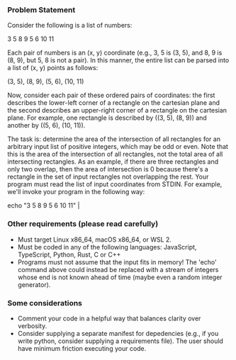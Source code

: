 ### Problem Statement
Consider the following is a list of numbers:

3 5 8 9 5 6 10 11

Each pair of numbers is an (x, y) coordinate (e.g., 3, 5 is (3, 5), and
8, 9 is (8, 9), but 5, 8 is not a pair).  In this manner, the entire list
can be parsed into a list of (x, y) points as follows:

(3, 5), (8, 9), (5, 6), (10, 11)

Now, consider each pair of these ordered pairs of coordinates:  the first describes
the lower-left corner of a rectangle on the cartesian plane and the second describes
an upper-right corner of a rectangle on the cartesian plane.  For example, one rectangle
is described by ((3, 5), (8, 9)) and another by ((5, 6), (10, 11)).

The task is:  determine the area of the intersection of all rectangles for an arbitrary
input list of positive integers, which may be odd or even.  Note that this is the area
of the intersection of all rectangles, not the total area of all intersecting rectangles.
As an example, if there are three rectangles and only two overlap, then the area of
intersection is 0 because there's a rectangle in the set of input rectangles not overlapping
the rest.  Your program must read the list of input coordinates from STDIN.  For example, we'll
invoke your program in the following way:

echo "3 5 8 9 5 6 10 11" | <your program here>

### Other requirements (please read carefully)
- Must target Linux x86_64, macOS x86_64, or WSL 2.
- Must be coded in any of the following languages:  JavaScript, TypeScript, Python, Rust, C or C++
- Programs must not assume that the input fits in memory!  The 'echo' command above could instead
be replaced with a stream of integers whose end is not known ahead of time (maybe even a random
integer generator).

### Some considerations
- Comment your code in a helpful way that balances clarity over verbosity.
- Consider supplying a separate manifest for depedencies (e.g., if you write python, consider supplying a requirements file).  The
user should have minimum friction executing your code.